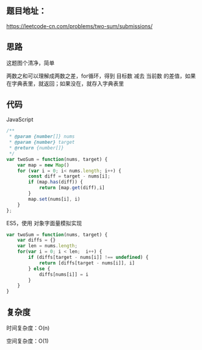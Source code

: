 ## 题目地址：

https://leetcode-cn.com/problems/two-sum/submissions/



## 思路

这题图个清净，简单

两数之和可以理解成两数之差，for循环，得到 目标数 减去 当前数 的差值，如果在字典表里，就返回；如果没在，就存入字典表里



## 代码

JavaScript

```javascript
/**
 * @param {number[]} nums
 * @param {number} target
 * @return {number[]}
 */
var twoSum = function(nums, target) {
    var map = new Map()
    for (var i = 0; i< nums.length; i++) {
        const diff = target - nums[i];
        if (map.has(diff)) {
            return [map.get(diff),i]
        }
        map.set(nums[i], i)
    }
};
```



ES5，使用 对象字面量模拟实现

```javascript
var twoSum = function(nums, target) {
    var diffs = {}
    var len = nums.length;
    for(var i = 0; i < len;  i++) {
        if (diffs[target - nums[i]] !== undefined) {
            return [diffs[target - nums[i]], i]
        } else {
            diffs[nums[i]] = i
        }
    }
}
```



## 复杂度

时间复杂度：O(n)

空间复杂度：O(1)